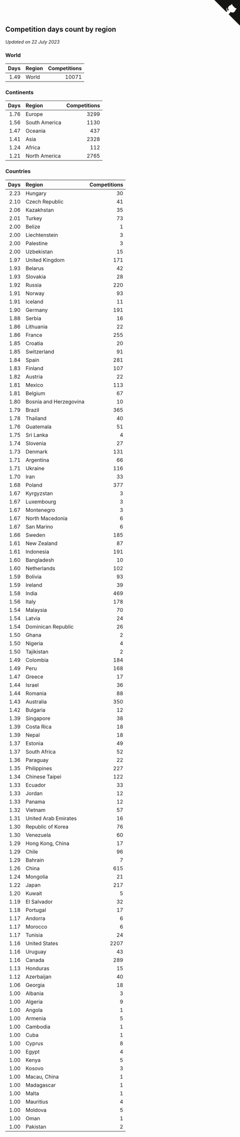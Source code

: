 ## Competition days count by region

*Updated on 22 July 2023*


### World

| Days | Region | Competitions |
| ---: | :--- | ---: |
| 1.49 | World | 10071 |

### Continents

| Days | Region | Competitions |
| ---: | :--- | ---: |
| 1.76 | Europe | 3299 |
| 1.56 | South America | 1130 |
| 1.47 | Oceania | 437 |
| 1.41 | Asia | 2328 |
| 1.24 | Africa | 112 |
| 1.21 | North America | 2765 |

### Countries

| Days | Region | Competitions |
| ---: | :--- | ---: |
| 2.23 | Hungary | 30 |
| 2.10 | Czech Republic | 41 |
| 2.06 | Kazakhstan | 35 |
| 2.01 | Turkey | 73 |
| 2.00 | Belize | 1 |
| 2.00 | Liechtenstein | 3 |
| 2.00 | Palestine | 3 |
| 2.00 | Uzbekistan | 15 |
| 1.97 | United Kingdom | 171 |
| 1.93 | Belarus | 42 |
| 1.93 | Slovakia | 28 |
| 1.92 | Russia | 220 |
| 1.91 | Norway | 93 |
| 1.91 | Iceland | 11 |
| 1.90 | Germany | 191 |
| 1.88 | Serbia | 16 |
| 1.86 | Lithuania | 22 |
| 1.86 | France | 255 |
| 1.85 | Croatia | 20 |
| 1.85 | Switzerland | 91 |
| 1.84 | Spain | 281 |
| 1.83 | Finland | 107 |
| 1.82 | Austria | 22 |
| 1.81 | Mexico | 113 |
| 1.81 | Belgium | 67 |
| 1.80 | Bosnia and Herzegovina | 10 |
| 1.79 | Brazil | 365 |
| 1.78 | Thailand | 40 |
| 1.76 | Guatemala | 51 |
| 1.75 | Sri Lanka | 4 |
| 1.74 | Slovenia | 27 |
| 1.73 | Denmark | 131 |
| 1.71 | Argentina | 66 |
| 1.71 | Ukraine | 116 |
| 1.70 | Iran | 33 |
| 1.68 | Poland | 377 |
| 1.67 | Kyrgyzstan | 3 |
| 1.67 | Luxembourg | 3 |
| 1.67 | Montenegro | 3 |
| 1.67 | North Macedonia | 6 |
| 1.67 | San Marino | 6 |
| 1.66 | Sweden | 185 |
| 1.61 | New Zealand | 87 |
| 1.61 | Indonesia | 191 |
| 1.60 | Bangladesh | 10 |
| 1.60 | Netherlands | 102 |
| 1.59 | Bolivia | 93 |
| 1.59 | Ireland | 39 |
| 1.58 | India | 469 |
| 1.56 | Italy | 178 |
| 1.54 | Malaysia | 70 |
| 1.54 | Latvia | 24 |
| 1.54 | Dominican Republic | 26 |
| 1.50 | Ghana | 2 |
| 1.50 | Nigeria | 4 |
| 1.50 | Tajikistan | 2 |
| 1.49 | Colombia | 184 |
| 1.49 | Peru | 168 |
| 1.47 | Greece | 17 |
| 1.44 | Israel | 36 |
| 1.44 | Romania | 88 |
| 1.43 | Australia | 350 |
| 1.42 | Bulgaria | 12 |
| 1.39 | Singapore | 38 |
| 1.39 | Costa Rica | 18 |
| 1.39 | Nepal | 18 |
| 1.37 | Estonia | 49 |
| 1.37 | South Africa | 52 |
| 1.36 | Paraguay | 22 |
| 1.35 | Philippines | 227 |
| 1.34 | Chinese Taipei | 122 |
| 1.33 | Ecuador | 33 |
| 1.33 | Jordan | 12 |
| 1.33 | Panama | 12 |
| 1.32 | Vietnam | 57 |
| 1.31 | United Arab Emirates | 16 |
| 1.30 | Republic of Korea | 76 |
| 1.30 | Venezuela | 60 |
| 1.29 | Hong Kong, China | 17 |
| 1.29 | Chile | 96 |
| 1.29 | Bahrain | 7 |
| 1.26 | China | 615 |
| 1.24 | Mongolia | 21 |
| 1.22 | Japan | 217 |
| 1.20 | Kuwait | 5 |
| 1.19 | El Salvador | 32 |
| 1.18 | Portugal | 17 |
| 1.17 | Andorra | 6 |
| 1.17 | Morocco | 6 |
| 1.17 | Tunisia | 24 |
| 1.16 | United States | 2207 |
| 1.16 | Uruguay | 43 |
| 1.16 | Canada | 289 |
| 1.13 | Honduras | 15 |
| 1.12 | Azerbaijan | 40 |
| 1.06 | Georgia | 18 |
| 1.00 | Albania | 3 |
| 1.00 | Algeria | 9 |
| 1.00 | Angola | 1 |
| 1.00 | Armenia | 5 |
| 1.00 | Cambodia | 1 |
| 1.00 | Cuba | 1 |
| 1.00 | Cyprus | 8 |
| 1.00 | Egypt | 4 |
| 1.00 | Kenya | 5 |
| 1.00 | Kosovo | 3 |
| 1.00 | Macau, China | 1 |
| 1.00 | Madagascar | 1 |
| 1.00 | Malta | 1 |
| 1.00 | Mauritius | 4 |
| 1.00 | Moldova | 5 |
| 1.00 | Oman | 1 |
| 1.00 | Pakistan | 2 |


<a href="https://github.com/jonatanklosko/wca_statistics" class="github-corner" aria-label="View source on Github"><svg width="80" height="80" viewBox="0 0 250 250" style="fill:#151513; color:#fff; position: absolute; top: 0; border: 0; right: 0;" aria-hidden="true"><path d="M0,0 L115,115 L130,115 L142,142 L250,250 L250,0 Z"></path><path d="M128.3,109.0 C113.8,99.7 119.0,89.6 119.0,89.6 C122.0,82.7 120.5,78.6 120.5,78.6 C119.2,72.0 123.4,76.3 123.4,76.3 C127.3,80.9 125.5,87.3 125.5,87.3 C122.9,97.6 130.6,101.9 134.4,103.2" fill="currentColor" style="transform-origin: 130px 106px;" class="octo-arm"></path><path d="M115.0,115.0 C114.9,115.1 118.7,116.5 119.8,115.4 L133.7,101.6 C136.9,99.2 139.9,98.4 142.2,98.6 C133.8,88.0 127.5,74.4 143.8,58.0 C148.5,53.4 154.0,51.2 159.7,51.0 C160.3,49.4 163.2,43.6 171.4,40.1 C171.4,40.1 176.1,42.5 178.8,56.2 C183.1,58.6 187.2,61.8 190.9,65.4 C194.5,69.0 197.7,73.2 200.1,77.6 C213.8,80.2 216.3,84.9 216.3,84.9 C212.7,93.1 206.9,96.0 205.4,96.6 C205.1,102.4 203.0,107.8 198.3,112.5 C181.9,128.9 168.3,122.5 157.7,114.1 C157.9,116.9 156.7,120.9 152.7,124.9 L141.0,136.5 C139.8,137.7 141.6,141.9 141.8,141.8 Z" fill="currentColor" class="octo-body"></path></svg></a><style>.github-corner:hover .octo-arm{animation:octocat-wave 560ms ease-in-out}@keyframes octocat-wave{0%,100%{transform:rotate(0)}20%,60%{transform:rotate(-25deg)}40%,80%{transform:rotate(10deg)}}@media (max-width:500px){.github-corner:hover .octo-arm{animation:none}.github-corner .octo-arm{animation:octocat-wave 560ms ease-in-out}}</style>

